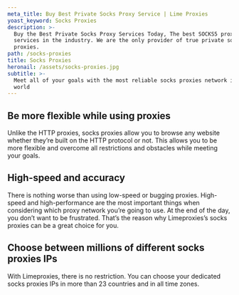 ```yaml
---
meta_title: Buy Best Private Socks Proxy Service | Lime Proxies
yoast_keyword: Socks Proxies
description: >-
  Buy the Best Private Socks Proxy Services Today, The best SOCKS5 proxy
  services in the industry. We are the only provider of true private socks
  proxies.  
path: /socks-proxies
title: Socks Proxies
heronail: /assets/socks-proxies.jpg
subtitle: >-
  Meet all of your goals with the most reliable socks proxies network in the
  world
---
```

## Be more flexible while using proxies

Unlike the HTTP proxies, socks proxies allow you to browse any website whether they’re built on the HTTP protocol or not. This allows you to be more flexible and overcome all restrictions and obstacles while meeting your goals. 

## High-speed and accuracy

There is nothing worse than using low-speed or bugging proxies. High-speed and high-performance are the most important things when considering which proxy network you’re going to use. At the end of the day, you don’t want to be frustrated. That’s the reason why Limeproxies’s socks proxies can be a great choice for you.

## Choose between millions of different socks proxies IPs

With Limeproxies, there is no restriction. You can choose your dedicated socks proxies IPs in more than 23 countries and in all time zones.
